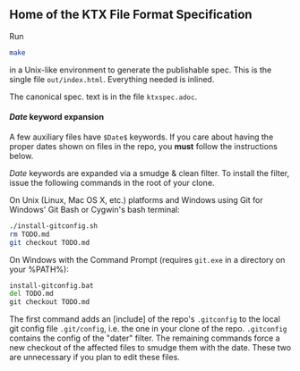 ## Home of the KTX File Format Specification

Run

```.bash
make
```

in a Unix-like environment to generate the publishable spec.
This is the single file `out/index.html`. Everything needed
is inlined.

The canonical spec. text is in the file `ktxspec.adoc`.

#### <a id="kwexpansion"></a>$Date$ keyword expansion

A few auxiliary  files have `$Date$` keywords. If you care about having
the proper dates shown on files in the repo, you **must** follow the
instructions below.

$Date$ keywords are expanded via a smudge & clean filter. To install
the filter, issue the following commands in the root of your clone.

On Unix (Linux, Mac OS X, etc.) platforms and Windows using Git for Windows'
Git Bash or Cygwin's bash terminal:

```bash
./install-gitconfig.sh
rm TODO.md
git checkout TODO.md
```

On Windows with the Command Prompt (requires `git.exe` in a directory
on your %PATH%):

```cmd
install-gitconfig.bat
del TODO.md
git checkout TODO.md
```

The first command adds an [include] of the repo's `.gitconfig` to the
local git config file `.git/config`, i.e. the one in your clone of the repo.
`.gitconfig` contains the config of the "dater" filter. The remaining
commands force a new checkout of the affected files to smudge them with the
date. These two are unnecessary if you plan to edit these files.


